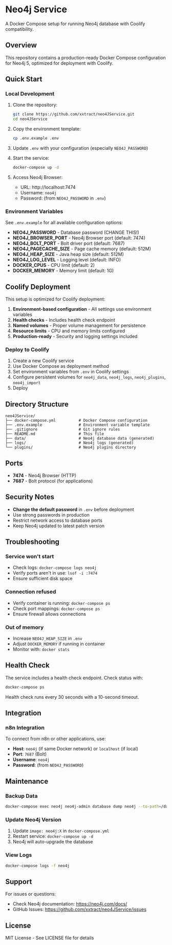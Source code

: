 # Neo4j Service

A Docker Compose setup for running Neo4j database with Coolify compatibility.

## Overview

This repository contains a production-ready Docker Compose configuration for Neo4j 5, optimized for deployment with Coolify.

## Quick Start

### Local Development

1. Clone the repository:
   ```bash
   git clone https://github.com/xxtract/neo4JService.git
   cd neo4JService
   ```

2. Copy the environment template:
   ```bash
   cp .env.example .env
   ```

3. Update `.env` with your configuration (especially `NEO4J_PASSWORD`)

4. Start the service:
   ```bash
   docker-compose up -d
   ```

5. Access Neo4j Browser:
   - URL: http://localhost:7474
   - Username: `neo4j`
   - Password: (from `NEO4J_PASSWORD` in `.env`)

### Environment Variables

See `.env.example` for all available configuration options:

- **NEO4J_PASSWORD** - Database password (CHANGE THIS!)
- **NEO4J_BROWSER_PORT** - Neo4j Browser port (default: 7474)
- **NEO4J_BOLT_PORT** - Bolt driver port (default: 7687)
- **NEO4J_PAGECACHE_SIZE** - Page cache memory (default: 512M)
- **NEO4J_HEAP_SIZE** - Java heap size (default: 512M)
- **NEO4J_LOG_LEVEL** - Logging level (default: INFO)
- **DOCKER_CPUS** - CPU limit (default: 2)
- **DOCKER_MEMORY** - Memory limit (default: 1G)

## Coolify Deployment

This setup is optimized for Coolify deployment:

1. **Environment-based configuration** - All settings use environment variables
2. **Health checks** - Includes health check endpoint
3. **Named volumes** - Proper volume management for persistence
4. **Resource limits** - CPU and memory limits configured
5. **Production-ready** - Security and logging settings included

### Deploy to Coolify

1. Create a new Coolify service
2. Use Docker Compose as deployment method
3. Set environment variables from `.env` in Coolify settings
4. Configure persistent volumes for `neo4j_data`, `neo4j_logs`, `neo4j_plugins`, `neo4j_import`
5. Deploy

## Directory Structure

```
neo4JService/
├── docker-compose.yml          # Docker Compose configuration
├── .env.example                # Environment variable template
├── .gitignore                  # Git ignore rules
├── README.md                   # This file
├── data/                       # Neo4j database data (generated)
├── logs/                       # Neo4j logs (generated)
└── plugins/                    # Neo4j plugins directory
```

## Ports

- **7474** - Neo4j Browser (HTTP)
- **7687** - Bolt protocol (for applications)

## Security Notes

- **Change the default password** in `.env` before deployment
- Use strong passwords in production
- Restrict network access to database ports
- Keep Neo4j updated to latest patch version

## Troubleshooting

### Service won't start
- Check logs: `docker-compose logs neo4j`
- Verify ports aren't in use: `lsof -i :7474`
- Ensure sufficient disk space

### Connection refused
- Verify container is running: `docker-compose ps`
- Check port mappings: `docker-compose ps`
- Ensure firewall allows connections

### Out of memory
- Increase `NEO4J_HEAP_SIZE` in `.env`
- Adjust `DOCKER_MEMORY` if running in container
- Monitor with: `docker stats`

## Health Check

The service includes a health check endpoint. Check status with:
```bash
docker-compose ps
```

Health check runs every 30 seconds with a 10-second timeout.

## Integration

### n8n Integration
To connect from n8n or other applications, use:
- **Host**: `neo4j` (if same Docker network) or `localhost` (if local)
- **Port**: `7687` (Bolt)
- **Username**: `neo4j`
- **Password**: (from `NEO4J_PASSWORD`)

## Maintenance

### Backup Data
```bash
docker-compose exec neo4j neo4j-admin database dump neo4j --to-path=/data/backups
```

### Update Neo4j Version
1. Update `image: neo4j:X` in `docker-compose.yml`
2. Restart service: `docker-compose up -d`
3. Neo4j will auto-upgrade the database

### View Logs
```bash
docker-compose logs -f neo4j
```

## Support

For issues or questions:
- Check Neo4j documentation: https://neo4j.com/docs/
- GitHub Issues: https://github.com/xxtract/neo4JService/issues

## License

MIT License - See LICENSE file for details
